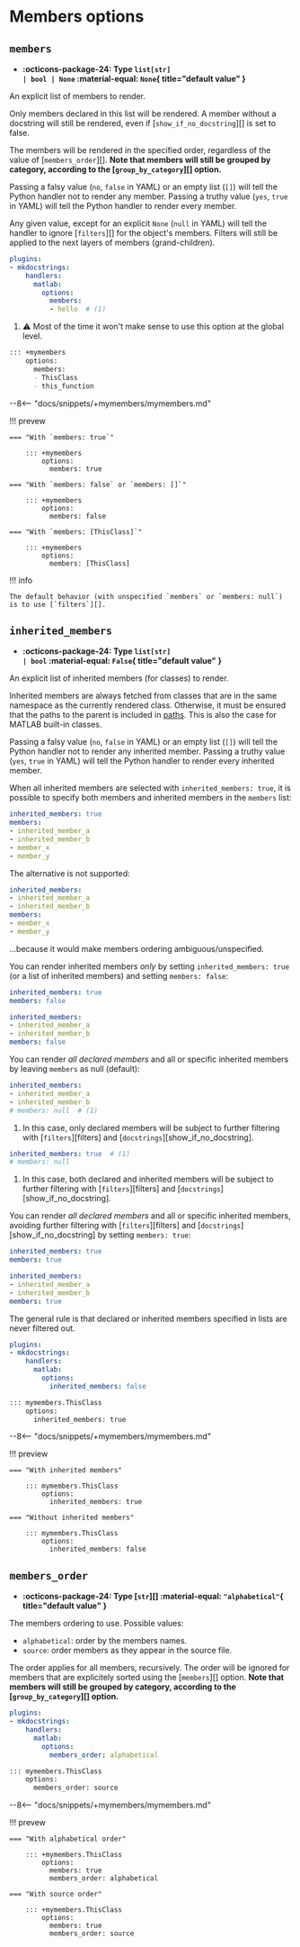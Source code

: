 # Members options

## `members`

- **:octicons-package-24: Type <code><autoref identifier="list" optional>list</autoref>[<autoref identifier="str" optional>str</autoref>] |
    <autoref identifier="bool" optional>bool</autoref> | None</code>  :material-equal: `None`{ title="default value" }**
<!-- - **:octicons-project-template-24: Template :material-null:** (N/A) -->

An explicit list of members to render.

Only members declared in this list will be rendered. A member without a docstring will still be rendered, even if [`show_if_no_docstring`][] is set to false.

The members will be rendered in the specified order, regardless of the value of [`members_order`][]. **Note that members will still be grouped by category, according to the [`group_by_category`][] option.**

Passing a falsy value (`no`, `false` in YAML) or an empty list (`[]`) will tell the Python handler not to render any member. Passing a truthy value (`yes`, `true` in YAML) will tell the Python handler to render every member.

Any given value, except for an explicit `None` (`null` in YAML) will tell the handler to ignore [`filters`][] for the object's members. Filters will still be applied to the next layers of members (grand-children).

```yaml title="in mkdocs.yml (global configuration)"
plugins:
- mkdocstrings:
    handlers:
      matlab:
        options:
          members:
          - hello  # (1)
```

1. :warning: Most of the time it won't make sense to use this option at the global level.

```md title="or in docs/some_page.md (local configuration)"
::: +mymembers
    options:
      members:
      - ThisClass
      - this_function
```

--8<-- "docs/snippets/+mymembers/mymembers.md"

!!! prevew

    === "With `members: true`"

        ::: +mymembers
            options:
              members: true

    === "With `members: false` or `members: []`"

        ::: +mymembers
            options:
              members: false

    === "With `members: [ThisClass]`"

        ::: +mymembers
            options:
              members: [ThisClass]


!!! info

    The default behavior (with unspecified `members` or `members: null`) is to use [`filters`][].


## `inherited_members`

- **:octicons-package-24: Type <code><autoref identifier="list" optional>list</autoref>[<autoref identifier="str" optional>str</autoref>] |
    <autoref identifier="bool" optional>bool</autoref></code>  :material-equal: `False`{ title="default value" }**
<!-- - **:octicons-project-template-24: Template :material-null:** (N/A) -->

An explicit list of inherited members (for classes) to render.

Inherited members are always fetched from classes that are in the same namespace as the currently rendered class. Otherwise, it must be ensured that the paths to the parent is included in [paths](../index.md#paths). This is also the case for MATLAB built-in classes. 

Passing a falsy value (`no`, `false` in YAML) or an empty list (`[]`) will tell the Python handler not to render any inherited member. Passing a truthy value (`yes`, `true` in YAML) will tell the Python handler to render every inherited member.

When all inherited members are selected with `inherited_members: true`, it is possible to specify both members and inherited members in the `members` list:

```yaml
inherited_members: true
members:
- inherited_member_a
- inherited_member_b
- member_x
- member_y
```

The alternative is not supported:

```yaml
inherited_members:
- inherited_member_a
- inherited_member_b
members:
- member_x
- member_y
```

...because it would make members ordering ambiguous/unspecified.

You can render inherited members *only* by setting `inherited_members: true` (or a list of inherited members) and setting `members: false`:

```yaml
inherited_members: true
members: false
```

```yaml
inherited_members:
- inherited_member_a
- inherited_member_b
members: false
```

You can render *all declared members* and all or specific inherited members by leaving `members` as null (default):

```yaml
inherited_members:
- inherited_member_a
- inherited_member_b
# members: null  # (1)
```

1. In this case, only declared members will be subject to further filtering with [`filters`][filters] and [`docstrings`][show_if_no_docstring].

```yaml
inherited_members: true  # (1)
# members: null
```

1. In this case, both declared and inherited members will be subject to further filtering with [`filters`][filters] and [`docstrings`][show_if_no_docstring].

You can render *all declared members* and all or specific inherited members, avoiding further filtering with [`filters`][filters] and [`docstrings`][show_if_no_docstring] by setting `members: true`:

```yaml
inherited_members: true
members: true
```

```yaml
inherited_members:
- inherited_member_a
- inherited_member_b
members: true
```

The general rule is that declared or inherited members specified in lists are never filtered out.

```yaml title="in mkdocs.yml (global configuration)"
plugins:
- mkdocstrings:
    handlers:
      matlab:
        options:
          inherited_members: false
```

```md title="or in docs/some_page.md (local configuration)"
::: mymembers.ThisClass
    options:
      inherited_members: true
```

--8<-- "docs/snippets/+mymembers/mymembers.md"

!!! preview

    === "With inherited members"

        ::: mymembers.ThisClass
            options:
              inherited_members: true

    === "Without inherited members"

        ::: mymembers.ThisClass
            options:
              inherited_members: false

## `members_order`

- **:octicons-package-24: Type [`str`][] :material-equal: `"alphabetical"`{ title="default value" }**
<!-- - **:octicons-project-template-24: Template :material-null:** (N/A) -->

The members ordering to use. Possible values:

- `alphabetical`: order by the members names.
- `source`: order members as they appear in the source file.

The order applies for all members, recursively.
The order will be ignored for members that are explicitely sorted using the [`members`][] option.
**Note that members will still be grouped by category,
according to the [`group_by_category`][] option.**

```yaml title="in mkdocs.yml (global configuration)"
plugins:
- mkdocstrings:
    handlers:
      matlab:
        options:
          members_order: alphabetical
```

```md title="or in docs/some_page.md (local configuration)"
::: mymembers.ThisClass
    options:
      members_order: source
```

--8<-- "docs/snippets/+mymembers/mymembers.md"

!!! prevew

    === "With alphabetical order"

        ::: +mymembers.ThisClass
            options:
              members: true
              members_order: alphabetical

    === "With source order"

        ::: +mymembers.ThisClass
            options:
              members: true
              members_order: source